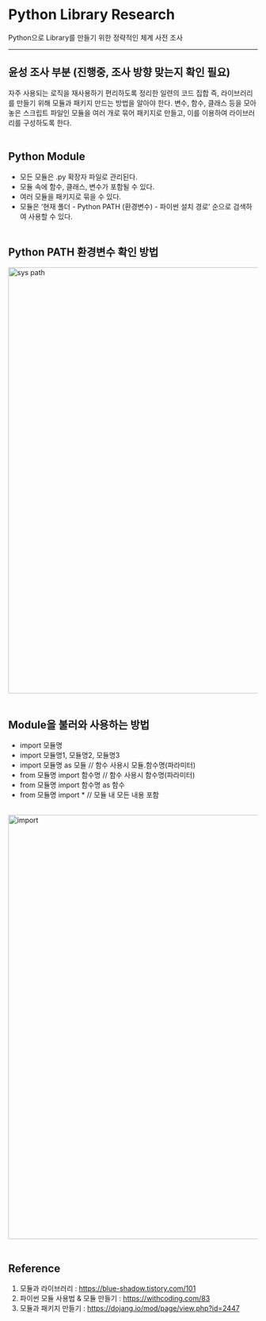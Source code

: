# Python Library Research

Python으로 Library를 만들기 위한 정략적인 체계 사전 조사

***
## 윤성 조사 부분 (진행중, 조사 방향 맞는지 확인 필요)

자주 사용되는 로직을 재사용하기 편리하도록 정리한 일련의 코드 집합 즉, 라이브러리를 만들기 위해 모듈과 패키지 만드는 방법을 알아야 한다. 변수, 함수, 클래스 등을 모아 놓은 스크립트 파일인 모듈을 여러 개로 묶어 패키지로 만들고, 이를 이용하여 라이브러리를 구성하도록 한다.<br><br>

## Python Module
- 모든 모듈은 .py 확장자 파일로 관리된다.
- 모듈 속에 함수, 클래스, 변수가 포함될 수 있다.
- 여러 모듈을 패키지로 묶을 수 있다.
- 모듈은 ‘현재 폴더 - Python PATH (환경변수) - 파이썬 설치 경로’ 순으로 검색하여 사용할 수 있다.<br><br>

## Python PATH 환경변수 확인 방법
<img width="860" alt="sys path" src="https://user-images.githubusercontent.com/52089296/82018664-b99a3600-96c0-11ea-9317-6d6d0304c312.png"><br><br>

## Module을 불러와 사용하는 방법
- import 모듈명
- import 모듈명1, 모듈명2, 모듈명3
- import 모듈명 as 모듈  // 함수 사용시 모듈.함수명(파라미터)
- from 모듈명 import 함수명  // 함수 사용시 함수명(파라미터)
- from 모듈명 import 함수명 as 함수
- from 모듈명 import *  // 모듈 내 모든 내용 포함<br><br>

<img width="856" alt="import" src="https://user-images.githubusercontent.com/52089296/82019440-32e65880-96c2-11ea-8a4a-93d68480b7a5.png"><br><br>

## Reference

1. 모듈과 라이브러리 : https://blue-shadow.tistory.com/101
2. 파이썬 모듈 사용법 & 모듈 만들기 : https://withcoding.com/83
3. 모듈과 패키지 만들기 : https://dojang.io/mod/page/view.php?id=2447
